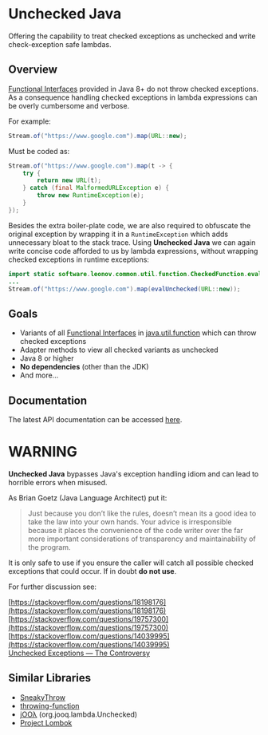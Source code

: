 Unchecked Java
===============
Offering the capability to treat checked exceptions as unchecked and write check-exception safe lambdas.

Overview
--------

[Functional Interfaces](https://docs.oracle.com/javase/8/docs/api/java/lang/FunctionalInterface.html) provided in Java 8+ do not throw checked exceptions. As a consequence handling checked exceptions in lambda expressions can be overly cumbersome and verbose.

For example:

```java
Stream.of("https://www.google.com").map(URL::new);
```

Must be coded as:

```java
Stream.of("https://www.google.com").map(t -> {
    try {
        return new URL(t);
    } catch (final MalformedURLException e) {
        throw new RuntimeException(e);
    }
});
```

Besides the extra boiler-plate code, we are also required to obfuscate the original exception by wrapping it in a `RuntimeException` which adds unnecessary bloat to the stack trace. Using **Unchecked Java** we can again write concise code afforded to us by lambda expressions, without wrapping checked exceptions in runtime exceptions:

```java
import static software.leonov.common.util.function.CheckedFunction.evalUnchecked;
...
Stream.of("https://www.google.com").map(evalUnchecked(URL::new));
```

Goals
-----
- Variants of all [Functional Interfaces](https://docs.oracle.com/javase/8/docs/api/java/lang/FunctionalInterface.html) in [java.util.function](https://docs.oracle.com/javase/8/docs/api/java/util/function/package-summary.html) which can throw checked exceptions
- Adapter methods to view all checked variants as unchecked
- Java 8 or higher
- **No dependencies** (other than the JDK)
- And more...

Documentation
-------------
The latest API documentation can be accessed [here](https://zleonov.github.io/unchecked-java/apidocs/latest).

WARNING
=======
**Unchecked Java** bypasses Java's exception handling idiom and can lead to horrible errors when misused.

As Brian Goetz (Java Language Architect) put it:

> Just because you don’t like the rules, doesn’t mean its a good idea to take the law into your own hands. Your advice is irresponsible because it places the convenience of the code writer over the far more important considerations of transparency and maintainability of the program.


It is only safe to use if you ensure the caller will catch all possible checked exceptions that could occur. If in doubt <b>do not use</b>.

For further discussion see:

[https://stackoverflow.com/questions/18198176](https://stackoverflow.com/questions/18198176)  
[https://stackoverflow.com/questions/19757300](https://stackoverflow.com/questions/19757300)  
[https://stackoverflow.com/questions/14039995](https://stackoverflow.com/questions/14039995)  
[Unchecked Exceptions — The Controversy](https://docs.oracle.com/javase/tutorial/essential/exceptions/runtime.html)

Similar Libraries
-----------------
- [SneakyThrow](https://github.com/rainerhahnekamp/sneakythrow)
- [throwing-function](https://github.com/pivovarit/throwing-function)
- [jOOλ](https://github.com/jOOQ/jOOL) (org.jooq.lambda.Unchecked)
- [Project Lombok](https://projectlombok.org/features/SneakyThrows)

